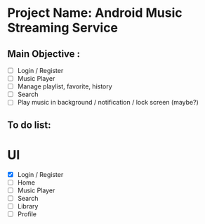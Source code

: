 # Project Name: Android Music Streaming Service

## Main Objective :

- [ ] Login / Register
- [ ] Music Player
- [ ] Manage playlist, favorite, history
- [ ] Search
- [ ] Play music in background / notification / lock screen (maybe?)

## To do list:

# UI

- [x] Login / Register
- [ ] Home
- [ ] Music Player
- [ ] Search
- [ ] Library
- [ ] Profile
